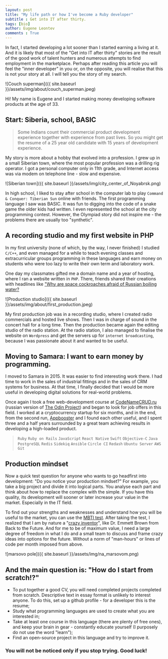 ```yaml
---
layout: post
title: "My life path or how I've become a Ruby developer"
subtitle : Get into IT after thirty.
tags: [bio]
author: Eugene Leontev
comments : True
---
```


In fact, I started developing a lot sooner than I started earning a living at it. And it is likely that most of the "Get into IT after thirty" stories are the result of the good work of talent hunters and numerous attempts to find employment in the marketplace. Perhaps after reading this article you will feel the "inner developer" in you or, on the opposite, you will realise that this is not your story at all. I will tell you the story of my search.

![Couch superman]({{ site.baseurl }}/assets/img/about/couch_superman.jpeg)

Hi! My name is Eugene and I started making money developing software products at the age of 33.

## Start: Siberia, school, BASIC

> Some Indians count their commercial product development experience together with experience from past lives. So you might get the resume of a 25 year old candidate with 15 years of development experience.

My story is more about a hobby that evolved into a profession. I grew up in a small Siberian town, where the most popular profession was a drilling rig operator. I got a personal computer only in 11th grade, and Internet access was via modem on telephone line - slow and expensive.

![Siberian town]({{ site.baseurl }}/assets/img/city_center_of_Noyabrsk.png)

In high school, I liked to stay after school in the computer lab to play `Command & Conquer: Tiberian Sun` online with friends. The first programming language I saw was BASIC. It was fun to digging into the code of a snake game the older kids had written. I even represented the school at the city programming contest. However, the Olympiad story did not inspire me - the problems there are usually too "synthetic".

## A recording studio and my first website in PHP

In my first university (none of which, by the way, I never finished) I studied `C/C++`, and even managed for a while to teach evening classes and extracurricular groups programming in these languages and earn money on students who were too lazy to write their own term and laboratory work.

One day my classmates gifted me a domain name and a year of hosting, where I ran a website written in `PHP`. There, friends shared their creations with headlines like ["Why are space cockroaches afraid of Russian boiling water?](https://web.archive.org/web/20041207180526/http://punkov.net/bred/jam/38.php)

![Production studio]({{ site.baseurl }}/assets/img/about/first_production.jpeg)

My first production job was in a recording studio, where I created radio commercials and hosted live shows. Then I was in charge of sound in the concert hall for a long time. Then the production became again the editing studio of the radio station. At the radio station, I also managed to finalise the website on `Wordpress` and get the servers up for `internet broadcasting`, because I was passionate about it and wanted to be useful.

## Moving to Samara: I want to earn money by programming.

I moved to Samara in 2015. It was easier to find interesting work there. I had time to work in the sales of industrial fittings and in the sales of CRM systems for business. At that time, I finally decided that I would be more useful in developing digital solutions for real-world problems.

Once again I took a free web-development course at [CodeNameCRUD.ru](https://web.archive.org/web/20210117215521/https://codenamecrud.ru/) (russian version of [The Odin Project](https://www.theodinproject.com/)) and began to look for job offers in this field. I worked at a cryptocurrency startup for six months, and in the end, from the second run, [Appbooster](https://appbooster.com/) and I found each other useful, and I spent three and a half years surrounded by a great team achieving results in developing a high-loaded product.

> `Ruby` `Ruby on Rails` `JavaScript` `React Native` `Swift` `Objective-C` `Java` `PostgreSQL` `Redis` `Sidekiq` `Ansible` `Circle CI` `Redash` `Ubuntu Server` `AWS` `Git`

## Production mindset

Now a quick test question for anyone who wants to go headfirst into development: "Do you notice your production mindset?"
For example, you take a big project and divide it into logical parts. You analyse each part and think about how to replace the complex with the simple. If you have this quality, its development will sooner or later increase your value in the market. Especially in the IT field.

To find out your strengths and weaknesses and understand how you will be useful to the market, you can use the [MBTI test](https://www.16personalities.com/free-personality-test/6a7f9e5fa9c8b). After taking the test, I realized that I am by nature a "[crazy inventor](https://www.16personalities.com/entp-personality)", like Dr. Emmett Brown from Back to the Future. And for me to be of maximum value, I need a large degree of freedom in what I do and a small team to discuss and frame crazy ideas into options for the future. Without a norm of "man-hours" or lines of code per month imposed from above.

![marsovo pole]({{ site.baseurl }}/assets/img/na_marsovom.png)

## And the main question is: "How do I start from scratch!?"

- To put together a good CV, you will need completed projects completed from scratch. Descriptive text in essay format is unlikely to interest anyone. To do this, set up a github profile - for a developer this is the resume;
- Study what programming languages are used to create what you are interested in;
- Take at least one course in this language (there are plenty of free ones), and keep your brain in gear - constantly educate yourself (I purposely do not use the word "learn");
- Find an open-source project in this language and try to improve it.

### You will not be noticed only if you stop trying. Good luck!
